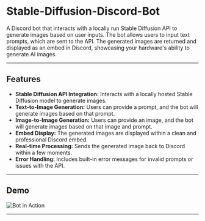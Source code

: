 # Stable-Diffusion-Discord-Bot

A Discord bot that interacts with a locally run Stable Diffusion API to generate images based on user inputs. The bot allows users to input text prompts, which are sent to the API. The generated images are returned and displayed as an embed in Discord, showcasing your hardware's ability to generate AI images.

---

## Features

- **Stable Diffusion API Integration:** Interacts with a locally hosted Stable Diffusion model to generate images.
- **Text-to-Image Generation:** Users can provide a prompt, and the bot will generate images based on that prompt.
- **Image-to-Image Generation:** Users can provide an image, and the bot will generate images based on that image and prompt.
- **Embed Display:** The generated images are displayed within a clean and professional Discord embed.
- **Real-time Processing:** Sends the generated image back to Discord within a few moments.
- **Error Handling:** Includes built-in error messages for invalid prompts or issues with the API.

---

## Demo

![Bot in Action](https://github.com/Nolan-Olhausen/Stable-Diffusion-Discord-Bot/blob/main/Screen%20Recording%202024-12-30%20183203.gif?raw=true=500x300)

---
